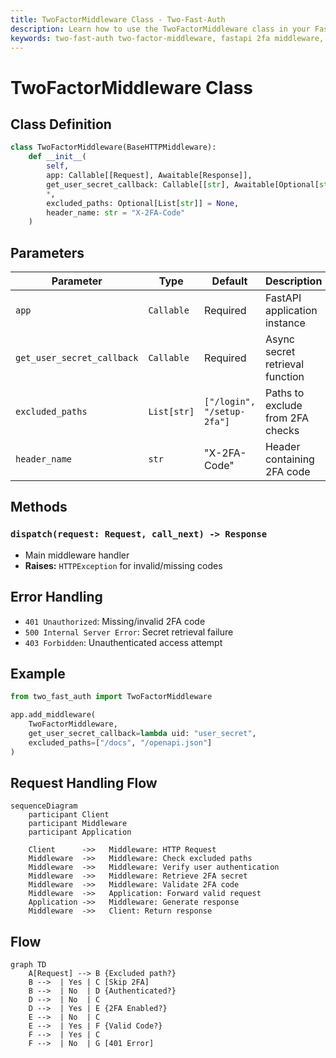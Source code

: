 ```yaml
---
title: TwoFactorMiddleware Class - Two-Fast-Auth
description: Learn how to use the TwoFactorMiddleware class in your FastAPI application using Two-Fast-Auth
keywords: two-fast-auth two-factor-middleware, fastapi 2fa middleware, fastapi 2fa setup
---
```


# TwoFactorMiddleware Class

## Class Definition
```python
class TwoFactorMiddleware(BaseHTTPMiddleware):
    def __init__(
        self,
        app: Callable[[Request], Awaitable[Response]],
        get_user_secret_callback: Callable[[str], Awaitable[Optional[str]]],
        *,
        excluded_paths: Optional[List[str]] = None,
        header_name: str = "X-2FA-Code"
    )
```

## Parameters
| Parameter | Type | Default | Description |
|-----------|------|---------|-------------|
| `app` | `Callable` | Required | FastAPI application instance |
| `get_user_secret_callback` | `Callable` | Required | Async secret retrieval function |
| `excluded_paths` | `List[str]` | `["/login", "/setup-2fa"]` | Paths to exclude from 2FA checks |
| `header_name` | `str` | "X-2FA-Code" | Header containing 2FA code |

## Methods
### `dispatch(request: Request, call_next) -> Response`
- Main middleware handler
- **Raises:** `HTTPException` for invalid/missing codes

## Error Handling
- `401 Unauthorized`: Missing/invalid 2FA code
- `500 Internal Server Error`: Secret retrieval failure
- `403 Forbidden`: Unauthenticated access attempt

## Example
```python
from two_fast_auth import TwoFactorMiddleware

app.add_middleware(
    TwoFactorMiddleware,
    get_user_secret_callback=lambda uid: "user_secret",
    excluded_paths=["/docs", "/openapi.json"]
)
```

## Request Handling Flow
```mermaid
sequenceDiagram
    participant Client
    participant Middleware
    participant Application

    Client      ->>   Middleware: HTTP Request
    Middleware  ->>   Middleware: Check excluded paths
    Middleware  ->>   Middleware: Verify user authentication
    Middleware  ->>   Middleware: Retrieve 2FA secret
    Middleware  ->>   Middleware: Validate 2FA code
    Middleware  ->>   Application: Forward valid request
    Application ->>   Middleware: Generate response
    Middleware  ->>   Client: Return response
```

## Flow
```mermaid
graph TD
    A[Request] --> B {Excluded path?}
    B -->  | Yes | C [Skip 2FA]
    B -->  | No  | D {Authenticated?}
    D -->  | No  | C
    D -->  | Yes | E {2FA Enabled?}
    E -->  | No  | C
    E -->  | Yes | F {Valid Code?}
    F -->  | Yes | C
    F -->  | No  | G [401 Error]
```
